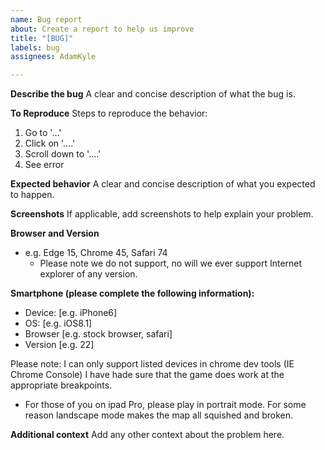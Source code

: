 ```yaml
---
name: Bug report
about: Create a report to help us improve
title: "[BUG]"
labels: bug
assignees: AdamKyle

---
```


**Describe the bug**
A clear and concise description of what the bug is.

**To Reproduce**
Steps to reproduce the behavior:
1. Go to '...'
2. Click on '....'
3. Scroll down to '....'
4. See error

**Expected behavior**
A clear and concise description of what you expected to happen.

**Screenshots**
If applicable, add screenshots to help explain your problem.

**Browser and Version**
- e.g. Edge 15, Chrome 45, Safari 74
  - Please note we do not support, no will we ever support Internet explorer of any version.

**Smartphone (please complete the following information):**
 - Device: [e.g. iPhone6]
 - OS: [e.g. iOS8.1]
 - Browser [e.g. stock browser, safari]
 - Version [e.g. 22]

Please note: I can only support listed devices in chrome dev tools (IE Chrome Console) I have hade sure that the game does work at the appropriate breakpoints.

- For those of you on ipad Pro, please play in portrait mode. For some reason landscape mode makes the map all squished and broken.

**Additional context**
Add any other context about the problem here.
